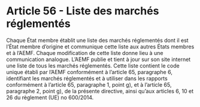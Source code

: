 # Article 56 - Liste des marchés réglementés


Chaque État membre établit une liste des marchés réglementés dont il est l’État membre d’origine et communique cette liste aux autres États membres et à l’AEMF. Chaque modification de cette liste donne lieu à une communication analogue. L’AEMF publie et tient à jour sur son site internet une liste de tous les marchés réglementés. Cette liste contient le code unique établi par l’AEMF conformément à l’article 65, paragraphe 6, identifiant les marchés réglementés et à utiliser dans les rapports conformément à l’article 65, paragraphe 1, point g), et à l’article 65, paragraphe 2, point g), de la présente directive, ainsi qu’aux articles 6, 10 et 26 du règlement (UE) no 600/2014.
